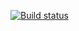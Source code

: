 [![Build status](https://ci.appveyor.com/api/projects/status/6n7fkv522bnsjnjn?svg=true)](https://ci.appveyor.com/project/Sushnyak/api4)